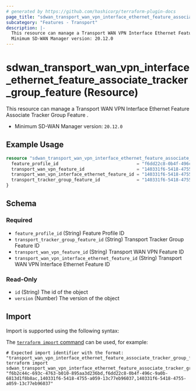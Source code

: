 ```yaml
---
# generated by https://github.com/hashicorp/terraform-plugin-docs
page_title: "sdwan_transport_wan_vpn_interface_ethernet_feature_associate_tracker_group_feature Resource - terraform-provider-sdwan"
subcategory: "Features - Transport"
description: |-
  This resource can manage a Transport WAN VPN Interface Ethernet Feature Associate Tracker Group Feature .
  Minimum SD-WAN Manager version: 20.12.0
---
```


# sdwan_transport_wan_vpn_interface_ethernet_feature_associate_tracker_group_feature (Resource)

This resource can manage a Transport WAN VPN Interface Ethernet Feature Associate Tracker Group Feature .
  - Minimum SD-WAN Manager version: `20.12.0`

## Example Usage

```terraform
resource "sdwan_transport_wan_vpn_interface_ethernet_feature_associate_tracker_group_feature" "example" {
  feature_profile_id                              = "f6dd22c8-0b4f-496c-9a0b-6813d1f8b8ac"
  transport_wan_vpn_feature_id                    = "140331f6-5418-4755-a059-13c77eb96037"
  transport_wan_vpn_interface_ethernet_feature_id = "140331f6-5418-4755-a059-13c77eb96037"
  transport_tracker_group_feature_id              = "140331f6-5418-4755-a059-13c77eb96037"
}
```

<!-- schema generated by tfplugindocs -->
## Schema

### Required

- `feature_profile_id` (String) Feature Profile ID
- `transport_tracker_group_feature_id` (String) Transport Tracker Group Feature ID
- `transport_wan_vpn_feature_id` (String) Transport WAN VPN Feature ID
- `transport_wan_vpn_interface_ethernet_feature_id` (String) Transport WAN VPN Interface Ethernet Feature ID

### Read-Only

- `id` (String) The id of the object
- `version` (Number) The version of the object

## Import

Import is supported using the following syntax:

The [`terraform import` command](https://developer.hashicorp.com/terraform/cli/commands/import) can be used, for example:

```shell
# Expected import identifier with the format: "transport_wan_vpn_interface_ethernet_feature_associate_tracker_group_feature_id,feature_profile_id,transport_wan_vpn_feature_id,transport_wan_vpn_interface_ethernet_feature_id"
terraform import sdwan_transport_wan_vpn_interface_ethernet_feature_associate_tracker_group_feature.example "f6b2c44c-693c-4763-b010-895aa3d236bd,f6dd22c8-0b4f-496c-9a0b-6813d1f8b8ac,140331f6-5418-4755-a059-13c77eb96037,140331f6-5418-4755-a059-13c77eb96037"
```
